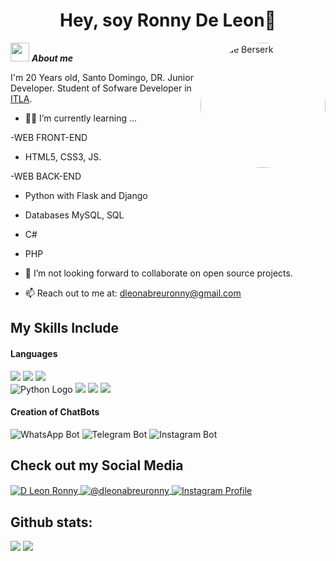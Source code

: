 <h1 align="center"><b>Hey, soy Ronny De Leon🎃 </b></h1>
<!--  -->
<div style="float:right; margin-left: 10px;">
  <img src="https://media.giphy.com/media/YnQWBOGVavTFK/giphy.gif" alt="GIF de Berserk" width="200" style="border-radius: 50%;"/>
</div>

<img src="https://media.giphy.com/media/ObNTw8Uzwy6KQ/giphy.gif" width="30px">&nbsp;***About me***

I'm 20 Years old, Santo Domingo, DR. Junior Developer. Student of Sofware Developer in <a href="https://itla.edu.do/">ITLA</a>.
- 🧑‍💻 I’m currently learning ...

-WEB FRONT-END
   - HTML5, CSS3, JS.
  
-WEB BACK-END
  - Python with Flask and Django
  - Databases MySQL, SQL
  - C#
  - PHP
    
- 👯 I’m not looking forward to collaborate on open source projects.
- 📫 Reach out to me at: <a href="mailto:dleonabreuronny@gmail.com?Subject=Hey,%20soy%20aka.%20👨‍💻">dleonabreuronny@gmail.com</a>

## My Skills Include

<h4>Languages</h4>
<span>
  <img src="https://img.icons8.com/color/48/000000/html-5--v1.png"/>
  <img src="https://img.icons8.com/color/48/000000/css3.png"/>
  <img src="https://img.icons8.com/color/48/000000/javascript--v1.png"/> <br>
  <img src="https://img.icons8.com/color/48/000000/python--v1.png" alt="Python Logo"/>
  <img src="https://img.icons8.com/color/48/000000/mysql-logo.png"/>
  <img src="https://img.icons8.com/officel/48/000000/php-logo.png"/>
  <img src="https://img.icons8.com/color/48/000000/c-sharp-logo.png"/>
</span>

<h4>Creation of ChatBots</h4>
<span>
  <img src="https://img.shields.io/badge/WhatsApp-25D366?style=flat-square&logo=whatsapp&logoColor=white" alt="WhatsApp Bot">
  <img src="https://img.shields.io/badge/Telegram-2CA5E0?style=flat-square&logo=telegram&logoColor=white" alt="Telegram Bot">
  <img src="https://img.shields.io/badge/Instagram-E4405F?style=flat-square&logo=instagram&logoColor=white" alt="Instagram Bot">
</span>

## Check out my Social Media

<p align="left">
  <a href="https://www.facebook.com/ronny.dleon.7" target="_blank">
    <img align="center" src="https://img.shields.io/badge/Facebook-1877F2?style=for-the-badge&logo=facebook&logoColor=white" alt="D Leon Ronny" />
  </a>
  <a href="mailto:dleonabreuronny@gmail.com" target="_blank">
    <img align="center" src="https://img.shields.io/badge/Gmail-D14836?style=for-the-badge&logo=gmail&logoColor=white" alt="@dleonabreuronny" />
  </a>
  <a href="https://www.instagram.com/brantlauro/" target="_blank">
    <img align="center" src="https://img.shields.io/badge/Instagram-E4405F?style=for-the-badge&logo=instagram&logoColor=white" alt="Instagram Profile" />
  </a>
</p>


<h2>Github stats:</h2> 

[![](https://github-readme-stats.vercel.app/api?username=Ronny-Abreu&show_icons=true&theme=tokyonight&hide_border=true&locale=en)](https://github.com/Ronny-Abreu)
[![](https://github-readme-streak-stats.herokuapp.com/?user=Ronny-Abreu&theme=material-palenight)](https://github.com/Ronny-Abreu)
</div>
